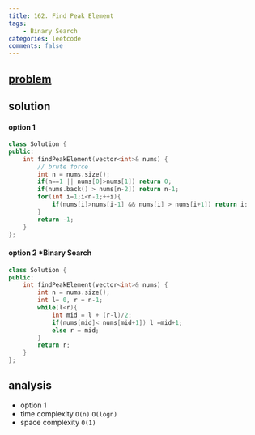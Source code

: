 ```yaml
---
title: 162. Find Peak Element
tags:  
    - Binary Search
categories: leetcode
comments: false
---
```


## [problem](https://leetcode.com/problems/find-peak-element/)
## solution
#### option 1 
```c++
class Solution {
public:
    int findPeakElement(vector<int>& nums) {
        // brute force
        int n = nums.size();
        if(n==1 || nums[0]>nums[1]) return 0;
        if(nums.back() > nums[n-2]) return n-1;
        for(int i=1;i<n-1;++i){
            if(nums[i]>nums[i-1] && nums[i] > nums[i+1]) return i;
        }
        return -1;
    }
};
```
#### option 2 *Binary Search
```c++
class Solution {
public:
    int findPeakElement(vector<int>& nums) {
        int n = nums.size();
        int l= 0, r = n-1;
        while(l<r){
            int mid = l + (r-l)/2;
            if(nums[mid]< nums[mid+1]) l =mid+1;
            else r = mid;
        }
        return r;
    }
};
```
## analysis
- option 1
- time complexity `O(n)` `O(logn)`
- space complexity `O(1)`